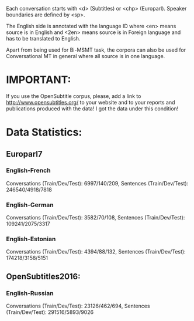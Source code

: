Each conversation starts with \<d\> (Subtitles) or \<chp\> (Europarl). Speaker boundaries are defined by \<sp\>.
  
The English side is annotated with the language ID where \<en\> means source is in English and <2en> means source is in Foreign language and has to be translated to English.  

Apart from being used for Bi-MSMT task, the corpora can also be used for Conversational MT in general where all source is in one language.

# IMPORTANT: 
If you use the OpenSubtitle corpus, please, add a link to http://www.opensubtitles.org/ to your website and to your reports and publications produced with the data! I got the data under this condition!

# Data Statistics:

## Europarl7 
### English-French
Conversations (Train/Dev/Test): 6997/140/209,
Sentences (Train/Dev/Test): 246540/4918/7818
### English-German
Conversations (Train/Dev/Test): 3582/70/108,
Sentences (Train/Dev/Test): 109241/2075/3317
### English-Estonian
Conversations (Train/Dev/Test): 4394/88/132,
Sentences (Train/Dev/Test): 174218/3158/5151

## OpenSubtitles2016:
### English-Russian
Conversations (Train/Dev/Test): 23126/462/694,
Sentences (Train/Dev/Test): 291516/5893/9026
